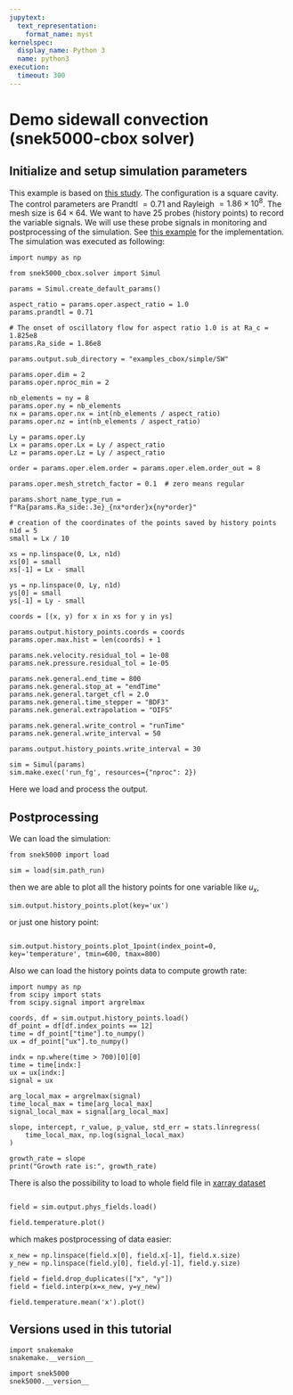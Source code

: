 ```yaml
---
jupytext:
  text_representation:
    format_name: myst
kernelspec:
  display_name: Python 3
  name: python3
execution:
  timeout: 300
---
```


<!-- #region tags=[] -->

# Demo sidewall convection (snek5000-cbox solver)

<!-- #endregion -->

## Initialize and setup simulation parameters

This example is based on
[this study](https://www.cambridge.org/core/journals/journal-of-fluid-mechanics/article/abs/from-onset-of-unsteadiness-to-chaos-in-a-differentially-heated-square-cavity/617F4CB2C23DD74C3D0CB872AE7C0045).
The configuration is a square cavity. The control parameters are Prandtl $= 0.71$ and
Rayleigh $= 1.86 \times 10^{8}$. The mesh size is $64 \times 64$. We want to have $25$
probes (history points) to record the variable signals. We will use these probe signals
in monitoring and postprocessing of the simulation. See
[this example](https://github.com/snek5000/snek5000-cbox/blob/gh-actions/doc/examples/run_side_short.py)
for the implementation. The simulation was executed as following:

```{code-cell}
import numpy as np

from snek5000_cbox.solver import Simul

params = Simul.create_default_params()

aspect_ratio = params.oper.aspect_ratio = 1.0
params.prandtl = 0.71

# The onset of oscillatory flow for aspect ratio 1.0 is at Ra_c = 1.825e8
params.Ra_side = 1.86e8

params.output.sub_directory = "examples_cbox/simple/SW"

params.oper.dim = 2
params.oper.nproc_min = 2

nb_elements = ny = 8
params.oper.ny = nb_elements
nx = params.oper.nx = int(nb_elements / aspect_ratio)
params.oper.nz = int(nb_elements / aspect_ratio)

Ly = params.oper.Ly
Lx = params.oper.Lx = Ly / aspect_ratio
Lz = params.oper.Lz = Ly / aspect_ratio

order = params.oper.elem.order = params.oper.elem.order_out = 8

params.oper.mesh_stretch_factor = 0.1  # zero means regular

params.short_name_type_run = f"Ra{params.Ra_side:.3e}_{nx*order}x{ny*order}"

# creation of the coordinates of the points saved by history points
n1d = 5
small = Lx / 10

xs = np.linspace(0, Lx, n1d)
xs[0] = small
xs[-1] = Lx - small

ys = np.linspace(0, Ly, n1d)
ys[0] = small
ys[-1] = Ly - small

coords = [(x, y) for x in xs for y in ys]

params.output.history_points.coords = coords
params.oper.max.hist = len(coords) + 1

params.nek.velocity.residual_tol = 1e-08
params.nek.pressure.residual_tol = 1e-05

params.nek.general.end_time = 800
params.nek.general.stop_at = "endTime"
params.nek.general.target_cfl = 2.0
params.nek.general.time_stepper = "BDF3"
params.nek.general.extrapolation = "OIFS"

params.nek.general.write_control = "runTime"
params.nek.general.write_interval = 50

params.output.history_points.write_interval = 30

sim = Simul(params)
sim.make.exec('run_fg', resources={"nproc": 2})
```

Here we load and process the output.

## Postprocessing

We can load the simulation:

```{code-cell}
from snek5000 import load

sim = load(sim.path_run)
```

then we are able to plot all the history points for one variable like $u_x$,

```{code-cell}
sim.output.history_points.plot(key='ux')

```

or just one history point:

```{code-cell}

sim.output.history_points.plot_1point(index_point=0, key='temperature', tmin=600, tmax=800)

```

Also we can load the history points data to compute growth rate:

```{code-cell}
import numpy as np
from scipy import stats
from scipy.signal import argrelmax

coords, df = sim.output.history_points.load()
df_point = df[df.index_points == 12]
time = df_point["time"].to_numpy()
ux = df_point["ux"].to_numpy()

indx = np.where(time > 700)[0][0]
time = time[indx:]
ux = ux[indx:]
signal = ux

arg_local_max = argrelmax(signal)
time_local_max = time[arg_local_max]
signal_local_max = signal[arg_local_max]

slope, intercept, r_value, p_value, std_err = stats.linregress(
    time_local_max, np.log(signal_local_max)
)

growth_rate = slope
print("Growth rate is:", growth_rate)
```

There is also the possibility to load to whole field file in
[xarray dataset](https://docs.xarray.dev/en/stable/index.html)

```{code-cell}

field = sim.output.phys_fields.load()

field.temperature.plot()
```

which makes postprocessing of data easier:

```{code-cell}
x_new = np.linspace(field.x[0], field.x[-1], field.x.size)
y_new = np.linspace(field.y[0], field.y[-1], field.y.size)

field = field.drop_duplicates(["x", "y"])
field = field.interp(x=x_new, y=y_new)

field.temperature.mean('x').plot()
```

## Versions used in this tutorial

```{code-cell}
import snakemake
snakemake.__version__
```

```{code-cell}
import snek5000
snek5000.__version__
```
